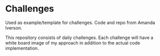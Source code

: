 # Challenges

Used as example/template for challenges. Code and repo from Amanda Iverson.

This repository consists of daily challenges. Each challenge will have 
a white board image of my approach in addition to the actual code implementation.  